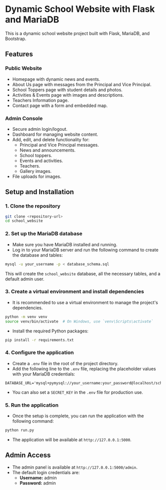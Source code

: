 # Dynamic School Website with Flask and MariaDB

This is a dynamic school website project built with Flask, MariaDB, and Bootstrap.

## Features

### Public Website
- Homepage with dynamic news and events.
- About Us page with messages from the Principal and Vice Principal.
- School Toppers page with student details and photos.
- Activities & Events page with images and descriptions.
- Teachers Information page.
- Contact page with a form and embedded map.

### Admin Console
- Secure admin login/logout.
- Dashboard for managing website content.
- Add, edit, and delete functionality for:
  - Principal and Vice Principal messages.
  - News and announcements.
  - School toppers.
  - Events and activities.
  - Teachers.
  - Gallery images.
- File uploads for images.

## Setup and Installation

### 1. Clone the repository
```bash
git clone <repository-url>
cd school_website
```

### 2. Set up the MariaDB database
- Make sure you have MariaDB installed and running.
- Log in to your MariaDB server and run the following command to create the database and tables:
```bash
mysql -u your_username -p < database_schema.sql
```
This will create the `school_website` database, all the necessary tables, and a default admin user.

### 3. Create a virtual environment and install dependencies
- It is recommended to use a virtual environment to manage the project's dependencies.
```bash
python -m venv venv
source venv/bin/activate  # On Windows, use `venv\Scripts\activate`
```
- Install the required Python packages:
```bash
pip install -r requirements.txt
```

### 4. Configure the application
- Create a `.env` file in the root of the project directory.
- Add the following line to the `.env` file, replacing the placeholder values with your MariaDB credentials:
```
DATABASE_URL='mysql+pymysql://your_username:your_password@localhost/school_website'
```
- You can also set a `SECRET_KEY` in the `.env` file for production use.

### 5. Run the application
- Once the setup is complete, you can run the application with the following command:
```bash
python run.py
```
- The application will be available at `http://127.0.0.1:5000`.

## Admin Access
- The admin panel is available at `http://127.0.0.1:5000/admin`.
- The default login credentials are:
  - **Username:** admin
  - **Password:** admin
```
